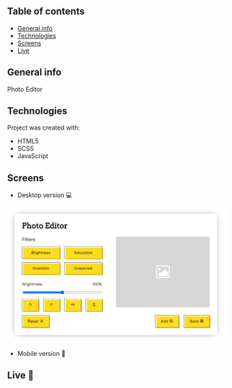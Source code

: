 ## Table of contents
* [General info](#general-info)
* [Technologies](#technologies)
* [Screens](#screens)
* [Live](#live-star2)

## General info
Photo Editor

## Technologies
Project was created with:
* HTML5
* SCSS
* JavaScript

## Screens
* Desktop version :computer:     

![screenshot](./img/screenshot_desktop.png)

* Mobile version :iphone:     


## Live :star2:
